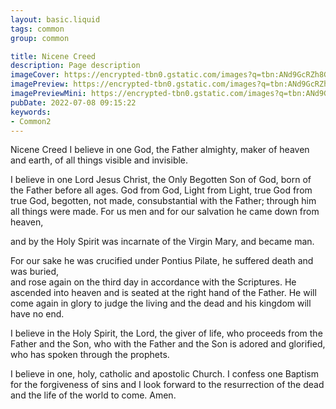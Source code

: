```yaml
---
layout: basic.liquid
tags: common
group: common

title: Nicene Creed
description: Page description
imageCover: https://encrypted-tbn0.gstatic.com/images?q=tbn:ANd9GcRZh8GFW-6pu5IeVDO7vI5yHjK-0MnjsGXk6w&usqp=CAU
imagePreview: https://encrypted-tbn0.gstatic.com/images?q=tbn:ANd9GcRZh8GFW-6pu5IeVDO7vI5yHjK-0MnjsGXk6w&usqp=CAU
imagePreviewMini: https://encrypted-tbn0.gstatic.com/images?q=tbn:ANd9GcRZh8GFW-6pu5IeVDO7vI5yHjK-0MnjsGXk6w&usqp=CAU
pubDate: 2022-07-08 09:15:22
keywords:
- Common2
---
```


Nicene Creed
I believe in one God,
the Father almighty,
maker of heaven and earth,
of all things visible and invisible.

I believe in one Lord Jesus Christ,
the Only Begotten Son of God,
born of the Father before all ages.
God from God, Light from Light, 
true God from true God,
begotten, not made, consubstantial with the Father;
through him all things were made.
For us men and for our salvation
he came down from heaven,

and by the Holy Spirit was incarnate of the Virgin Mary,
and became man.

For our sake he was crucified under Pontius Pilate,
he suffered death and was buried,  
and rose again on the third day
in accordance with the Scriptures.
He ascended into heaven 
and is seated at the right hand of the Father.
He will come again in glory
to judge the living and the dead
and his kingdom will have no end.

I believe in the Holy Spirit, the Lord, the giver of life,
who proceeds from the Father and the Son,
who with the Father and the Son is adored and glorified,
who has spoken through the prophets.

I believe in one, holy, catholic and apostolic Church.
I confess one Baptism for the forgiveness of sins
and I look forward to the resurrection of the dead
and the life of the world to come. Amen.
